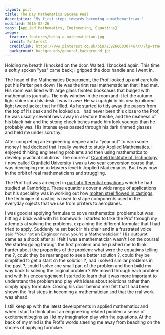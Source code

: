 ```yaml
---
layout: post
title: The Day Mathematics Became Real
description: "My first steps towards becoming a mathematician."
modified: 2016-02-26
tags: [Applied Mathematics, Engineering, Equations]
image:
  feature: features/being-a-mathematician.jpg
  credit: Pinterest
  creditlink: https://www.pinterest.co.uk/pin/2392606030746737/?lp=true
  background: backgrounds/general-background.jpg
---
```


Holding my breath I knocked on the door. Waited. I knocked again. This time a softly spoken "yes" came back; I gripped the door handle and I went in.

The head of the Mathematics Department, the Prof, looked up and carefully put his Parker pen down. He was the first real mathematician that I had met. His room was lined with large glass fronted bookcases that bulged with mathematics journals. The only window in the room and it let the autumn light shine onto his desk. I was in awe. He sat upright in his neatly tailored light tweed jacket that he filled. As he started to tidy away the papers from the top of his desk and he looked up. I had never been this close to the Prof, he was usually several rows away in a lecture theatre, and the neatness of his black hair and the strong cheek bones made him look younger than he probably was. His intense eyes passed through his dark rimmed glasses and held me under scrutiny.

After completing an Engineering degree and a "year out" to earn some money I had decided that I really wanted to study Applied Mathematics. I enjoyed thinking engineering problems and then using mathematics to develop practical solutions.  The course at [Cranfield Institute of Technology](https://en.wikipedia.org/wiki/Cranfield_University) ( now called [Cranfield University](https://www.cranfield.ac.uk/) ) was a two year conversion course that was developing me to Masters level in Applied Mathematics. But I was now in the orbit of real mathematicians and struggling.

The Prof had was an expert in [partial differential equations](https://en.wikipedia.org/wiki/Partial_differential_equation) which he had studied at Cambridge. These equations cover a wide range of applications but his speciality was in working out how [molten steel flowed in castings](https://academic.oup.com/imamat/article-abstract/32/1-3/89/890027?ijkey=6ad57dc3cf0771491248d4132f3f246d4ebb2426&keytype2=tf_ipsecsha). The technique of casting is used to shape components used in the everyday objects that we use from printers to aeroplanes.

I was good at applying formulae to solve mathematical problems but was hitting a brick wall with his homework. I started to take the Prof through my attempts at solving the problems, explaining the different formulae that I had tried to apply. Suddenly he sat back in his chair and in a frustrated voice said "Your not an Engineer now, you're a Mathematician!" His outburst came as a shock after all I felt I was a mathematician wasn't I on the course! We started going through the first problem and he pushed me to think harder about the properties of the problem: what were the equations telling me ?, could they be rearranged to see a better solution ?, could they be simplified to get a start on the solution ?, had I solved similar problems in the past ?, could I solve one small part of the problem and then build my way back to solving the original problem ? We moved through each problem and with his encouragement I started to learn that it was more important to understand the problem and play with ideas about solutions rather than simply apply formulae. Closing his door behind me I felt that I had been shown the first steps in becoming a mathematician and that the real work was ahead.

I still keep up with the latest developments in applied mathematics and when I start to think about an engineering related problem a sense of excitement begins as I let my imagination play with the equations. At the back of my mind is the Prof's words steering me away from beaching on the shores of applying formulae.
